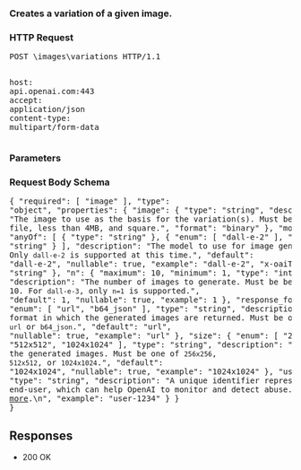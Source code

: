 <!DOCTYPE html><html><head><title>Creates a variation of a given image.</title><link rel="stylesheet" href="../OpenApi.css"/><meta charset="utf-8"/><meta name="viewport" content="width=device-width, initial-scale=1"/></head><body><article><section  class="requestOverview"><h1  class="requestSummary">Creates a variation of a given image.</h1><p  class="requestDescription"></p></section><section  class="http"><h3>HTTP Request</h3><pre  class="httpExample"><span  class="requestLine">POST</span> <span  class="httpTarget">\images\variations</span> <span  class="httpVersion">HTTP/1.1</span>
<span  class="headerLine">host</span>: <span  class="headerValue">api.openai.com:443</span>
<span  class="headerLine">accept</span>: <span  class="headerValue">application/json</span>
<span  class="headerLine">content-type</span>: <span  class="headerValue">multipart/form-data</span>
</pre></section><dl  class="parameters"><h3>Parameters</h3></dl><section  class="requestContent"><h3>Request Body Schema</h3><pre  class="schema">{
  "required": [
    "image"
  ],
  "type": "object",
  "properties": {
    "image": {
      "type": "string",
      "description": "The image to use as the basis for the variation(s). Must be a valid PNG file, less than 4MB, and square.",
      "format": "binary"
    },
    "model": {
      "anyOf": [
        {
          "type": "string"
        },
        {
          "enum": [
            "dall-e-2"
          ],
          "type": "string"
        }
      ],
      "description": "The model to use for image generation. Only `dall-e-2` is supported at this time.",
      "default": "dall-e-2",
      "nullable": true,
      "example": "dall-e-2",
      "x-oaiTypeLabel": "string"
    },
    "n": {
      "maximum": 10,
      "minimum": 1,
      "type": "integer",
      "description": "The number of images to generate. Must be between 1 and 10. For `dall-e-3`, only `n=1` is supported.",
      "default": 1,
      "nullable": true,
      "example": 1
    },
    "response_format": {
      "enum": [
        "url",
        "b64_json"
      ],
      "type": "string",
      "description": "The format in which the generated images are returned. Must be one of `url` or `b64_json`.",
      "default": "url",
      "nullable": true,
      "example": "url"
    },
    "size": {
      "enum": [
        "256x256",
        "512x512",
        "1024x1024"
      ],
      "type": "string",
      "description": "The size of the generated images. Must be one of `256x256`, `512x512`, or `1024x1024`.",
      "default": "1024x1024",
      "nullable": true,
      "example": "1024x1024"
    },
    "user": {
      "type": "string",
      "description": "A unique identifier representing your end-user, which can help OpenAI to monitor and detect abuse. [Learn more](/docs/guides/safety-best-practices/end-user-ids).\n",
      "example": "user-1234"
    }
  }
}</pre></section><section  class="responses"><h2>Responses</h2><ul  class="responses"><li  class="response"><span  class="statusLine">200</span> <span  class="statusDescription">OK</span></li></ul></section></article></body></html>